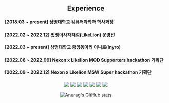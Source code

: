 
  
  <div>
    <div align = "center">
    <h2> Experience </h2>
  </div>
    <h4>[2018.03 ~ present]   상명대학교 컴퓨터과학과 학사과정 <h4>
    <h4>[2022.02 ~ 2022.12]   멋쟁이사자처럼(LikeLion) 운영진 <h4>
    <h4>[2022.03 ~ present]   상명대학교 중앙동아리 이니로(Inyro) <h4> 
    <h4>[2022.06 ~ 2022.09]   Nexon x Likelion MOD Supporters hackathon 기획단 <h4>
    <h4>[2022.09 ~ 2022.12]   Nexon x Likelion MSW Super hackathon 기획단 <h4>
  </div>
<div align = "center" >  
<p>
  <img src="https://img.shields.io/badge/Python-3776AB?Style=flat-squares&logo=Python&logoColor=white">  
  <img src="https://img.shields.io/badge/C-A8B9CC?Style=flat-squares&logo=C&logoColor=white">
  <img src="https://img.shields.io/badge/c++-00599C?style=flat-squares&logo=c++&logoColor=white">
  <img src="https://img.shields.io/badge/Java-007396?Style=flat-squares&logo=Java&logoColor=white">  
  <img src="https://img.shields.io/badge/JavaScript-F7DF1E?Style=flat-squares&logo=JavaScript&logoColor=white">  
  <img src="https://img.shields.io/badge/MySQL-4479A1?Style=flat-squares&logo=MySQL&logoColor=white">
  <img src="https://img.shields.io/badge/html5-E34F26?Style=flat-squares&logo=html5&logoColor=white"> 
</p>


  
 ![Anurag's GitHub stats](https://github-readme-stats.vercel.app/api?username=SonSBiN&show_icons=true&theme=radical)
</div>


